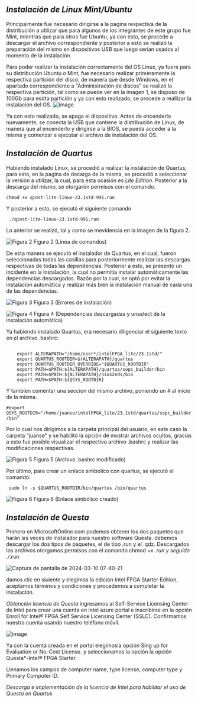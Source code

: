 *Instalación de Linux Mint/Ubuntu*
-

Principalmente fue necesario dirigirse a la pagina respectiva de la distribución a utilizar que para algunos de los integrantes de este grupo fue Mint, mientras que para otros fue Ubuntu, ya con esto, se procede a descargar el archivo correspondiente y posterior a esto se realizó la preparación del mismo en dispositivos USB que luego serían usados al momento de la instalación.

Para poder realizar la instalación correctamente del OS Linux, ya fuera para su distribución Ubuntu o Mint, fue necesario realizar primeramente la respectiva partición del disco, de manera que desde Windows, en el apartado correspondiente a "Administración de discos" se realizó la respectiva partición, tal como se puede ver en la imagen 1, se dispuso de 100Gb para esdta partición y ya con esto realizado, se procede a reallizar la instalación del OS.
![image](https://github.com/Juanseyanez/ElectronicaDigital1-G2-E3/assets/74801316/eedfadc0-e253-40f2-9166-47152db65ec8)

Ya con esto realizado, se apaga el dispositivo. Antes de encenderlo nuevamente, se conecta la USB que contiene la distribución de Linux, de manera que al encenderlo y dirigirse a la BIOS, se pueda acceder a la misma y comenzar a ejecutar el archivo de instalación del OS. 

*Instalación de Quartus*
--

Habiendo instalado Linux, se procedió a realizar la instalación de Quartus, para esto, en la pagina de decarga de la misma, se procedió a seleccionar la versión a utilizar, la cual, para esta ocasión es _Lite Edition_. Posterior a la descarga del mismo, se otorgarón permisos con el comando.


   ```chmod +x qinst-lite-linux-23.1std-991.run ```
   
Y posterior a esto, se ejecutó el siguiente comando

   ``` ./qinst-lite-linux-23.1std-991.run```

Lo anterior se realizó, tal y como se mevidencia en la imagen de la figura 2.

![Figura 2](images/Figura2.jpeg)
Figura 2 (Línea de comandos)

De esta manera se ejecutó el instalador de Quartus, en el cual, fueron seleccionadas todas las casillas para posteriormente realizar las descargas respectivas de todas  las dependencias. Posterior a esto, se presentó un incidente en la instalación, la cual no permitía instalar automáticamente las dependencias descargadas. Razón por la cual, se optó por evitar la instalación automática y realizar más bien la instalación manual de cada una de las dependencias. 

![Figura 3](images/Figura3.jpeg)
Figura 3 (Errores de instalación)

![Figura 4](images/Figura4.jpeg)
Figura 4 (Dependencias descargadas y unselect de la instalación automática)

Ya habiendo instalado Quartus, era necesario diligenciar el siguiente texto en el archivo .bashrc:

```

    export ALTERAPATH="/home/user*/intelFPGA_lite/23.1std/"
    export QUARTUS_ROOTDIR=${ALTERAPATH}/quartus
    export QUARTUS_ROOTDIR_OVERRIDE="$QUARTUS_ROOTDIR"
    export PATH=$PATH:${ALTERAPATH}/quartus/sopc_builder/bin
    export PATH=$PATH:${ALTERAPATH}/nios2eds/bin
    export PATH=$PATH:${QSYS_ROOTDIR}

```

Y tambien comentar una seccion del mismo archivo, poniendo un # al inicio de la misma.

``` #export QSYS_ROOTDIR="/home/juanse/intelFPGA_lite/23.1std/quartus/sopc_builder/bin" ```

Por lo cual nos dirigimos a la carpeta principal del usuario, en este caso la carpeta "juanse" y se habilitó la opción de mostrar archivos ocultos, gracias a esto fue posible visualizar el respectivo archivo .bashrc y realizar las modificaciones respectivas.

![Figura 5](images/Figura5.jpeg)
Figura 5 (Archivo .bashrc modificado)

Por último, para crear un enlace simbolico con quartus, se ejecutó el comando:

```  sudo ln -s $QUARTUS_ROOTDIR/bin/quartus /bin/quartus ```

![Figura 6](images/Figura6.jpeg)
Figura 6 (Enlace simbólico creado)


*Instalación de Questa*
--
  
 Primero en MicrosoftOnline.com podemos obtener los dos paquetes que harán las veces de instalador para nuestro software Questa. debemos descargar los dos tipos de paquetes, el de tipo .run y el .qdz. Descargados los archivos otorgamos permisos con el comando chmod +x *.run y seguido ./*.run 

   ![Captura de pantalla de 2024-03-10 07-40-21](https://github.com/Juanseyanez/ElectronicaDigital1-G2-E3/assets/150001189/25148da4-8116-4b25-9b3e-7c4a1ba29472)

   damos clic en siuiente y elegimos la edición Intel FPGA Starter Edition, aceptamos términos y condiciones y procedemos a completar la instalación.


*Obtención licencia de Questa*
ingresamos al Self-Service Licensing Center de Intel para crear una cuenta en intel azure portal e inscribirse
en la opción Enroll for Intel® FPGA Self Service Licensing Center (SSLC).
Confirmamos nuestra cuenta usando nuestro teléfono móvil.

![image](https://github.com/Juanseyanez/ElectronicaDigital1-G2-E3/assets/150001189/98906f65-7391-4db3-9b64-1ab9cdabb0bf)

Ya con la cuenta creada en el portal elegimosla opción Sing up for Evaluation or No-Cost License.
y seleccionamos la opción la opción Questa*-Intel® FPGA Starter.

Llenamos los campos de computer name, type license, computer type y Primary Computer ID.


*Descarga e implementación de la licencia de Intel para habilitar el uso de Questa en Quartus*

